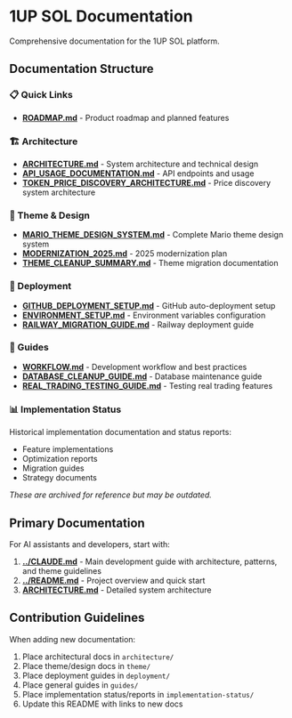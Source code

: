# 1UP SOL Documentation

Comprehensive documentation for the 1UP SOL platform.

## Documentation Structure

### 📋 Quick Links

- **[ROADMAP.md](ROADMAP.md)** - Product roadmap and planned features

### 🏗️ Architecture

- **[ARCHITECTURE.md](architecture/ARCHITECTURE.md)** - System architecture and technical design
- **[API_USAGE_DOCUMENTATION.md](architecture/API_USAGE_DOCUMENTATION.md)** - API endpoints and usage
- **[TOKEN_PRICE_DISCOVERY_ARCHITECTURE.md](architecture/TOKEN_PRICE_DISCOVERY_ARCHITECTURE.md)** - Price discovery system architecture

### 🎨 Theme & Design

- **[MARIO_THEME_DESIGN_SYSTEM.md](theme/MARIO_THEME_DESIGN_SYSTEM.md)** - Complete Mario theme design system
- **[MODERNIZATION_2025.md](theme/MODERNIZATION_2025.md)** - 2025 modernization plan
- **[THEME_CLEANUP_SUMMARY.md](theme/THEME_CLEANUP_SUMMARY.md)** - Theme migration documentation

### 🚀 Deployment

- **[GITHUB_DEPLOYMENT_SETUP.md](deployment/GITHUB_DEPLOYMENT_SETUP.md)** - GitHub auto-deployment setup
- **[ENVIRONMENT_SETUP.md](deployment/ENVIRONMENT_SETUP.md)** - Environment variables configuration
- **[RAILWAY_MIGRATION_GUIDE.md](deployment/RAILWAY_MIGRATION_GUIDE.md)** - Railway deployment guide

### 📖 Guides

- **[WORKFLOW.md](guides/WORKFLOW.md)** - Development workflow and best practices
- **[DATABASE_CLEANUP_GUIDE.md](guides/DATABASE_CLEANUP_GUIDE.md)** - Database maintenance guide
- **[REAL_TRADING_TESTING_GUIDE.md](guides/REAL_TRADING_TESTING_GUIDE.md)** - Testing real trading features

### 📊 Implementation Status

Historical implementation documentation and status reports:

- Feature implementations
- Optimization reports
- Migration guides
- Strategy documents

*These are archived for reference but may be outdated.*

## Primary Documentation

For AI assistants and developers, start with:

1. **[../CLAUDE.md](../CLAUDE.md)** - Main development guide with architecture, patterns, and theme guidelines
2. **[../README.md](../README.md)** - Project overview and quick start
3. **[ARCHITECTURE.md](architecture/ARCHITECTURE.md)** - Detailed system architecture

## Contribution Guidelines

When adding new documentation:

1. Place architectural docs in `architecture/`
2. Place theme/design docs in `theme/`
3. Place deployment guides in `deployment/`
4. Place general guides in `guides/`
5. Place implementation status/reports in `implementation-status/`
6. Update this README with links to new docs
